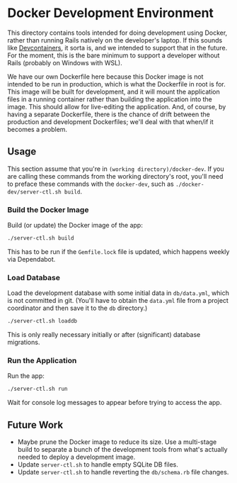 # Docker Development Environment

This directory contains tools intended for doing development using Docker,
rather than running Rails natively on the developer's laptop. If this sounds
like [Devcontainers](https://containers.dev), it sorta is, and we intended to
support that in the future. For the moment, this is the bare minimum to
support a developer without Rails (probably on Windows with WSL).

We have our own Dockerfile here because this Docker image is not intended to
be run in production, which is what the Dockerfile in root is for. This
image will be built for development, and it will mount the application files
in a running container rather than building the application into the image.
This should allow for live-editing the application. And, of course, by
having a separate Dockerfile, there is the chance of drift between the
production and development Dockerfiles; we'll deal with that when/if it
becomes a problem.

## Usage

This section assume that you're in `(working directory)/docker-dev`.
If you are calling these commands from the working directory's root, you'll
need to preface these commands with the `docker-dev`, such as
`./docker-dev/server-ctl.sh build`.

### Build the Docker Image

Build (or update) the Docker image of the app:

```bash
./server-ctl.sh build
```

This has to be run if the `Gemfile.lock` file is updated, which happens
weekly via Dependabot.

### Load Database

Load the development database with some initial data in `db/data.yml`, which
is not committed in git. (You'll have to obtain the `data.yml` file from a
project coordinator and then save it to the `db` directory.)

```bash
./server-ctl.sh loaddb
```

This is only really necessary initially or after (significant) database
migrations.

### Run the Application

Run the app:

```bash
./server-ctl.sh run
```

Wait for console log messages to appear before trying to access the app.

## Future Work

- Maybe prune the Docker image to reduce its size. Use a multi-stage build to
  separate a bunch of the development tools from what's actually needed to deploy
  a development image.
- Update `server-ctl.sh` to handle empty SQLite DB files.
- Update `server-ctl.sh` to handle reverting the `db/schema.rb` file changes.
